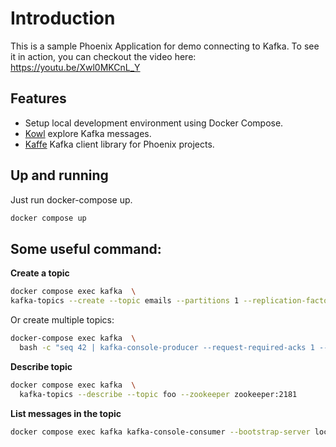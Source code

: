 # Introduction

This is a sample Phoenix Application for demo connecting to Kafka. To see it in action, you can checkout the video here: https://youtu.be/Xwl0MKCnL_Y

## Features

- Setup local development environment using Docker Compose.
- [Kowl](https://github.com/cloudhut/kowl) explore Kafka messages.
- [Kaffe](https://github.com/spreedly/kaffe) Kafka client library for Phoenix projects.

## Up and running

Just run docker-compose up.

```bash
docker compose up
```

## Some useful command:

**Create a topic**

```bash
docker compose exec kafka  \
kafka-topics --create --topic emails --partitions 1 --replication-factor 1 --if-not-exists --zookeeper zookeeper:2181
```

Or create multiple topics:

```bash
docker-compose exec kafka  \
  bash -c "seq 42 | kafka-console-producer --request-required-acks 1 --broker-list localhost:29092 --topic foo && echo 'Produced 42 messages.'"
```

**Describe topic**

```bash
docker compose exec kafka  \
  kafka-topics --describe --topic foo --zookeeper zookeeper:2181
```

**List messages in the topic**

```bash
docker compose exec kafka kafka-console-consumer --bootstrap-server localhost:29092 --topic emails --from-beginning
```

